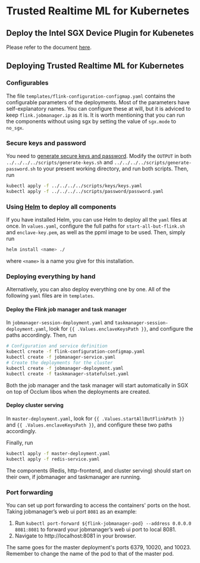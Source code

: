 # Trusted Realtime ML for Kubernetes

## Deploy the Intel SGX Device Plugin for Kubenetes

Please refer to the document [here][devicePluginK8sQuickStart].

## Deploying Trusted Realtime ML for Kubernetes

### Configurables

The file `templates/flink-configuration-configmap.yaml` contains the configurable parameters of the deployments. Most of the parameters have self-explanatory names. 
You can configure these at will, but it is adviced to keep `flink.jobmanager.ip` as it is.
It is worth mentioning that you can run the components without using sgx by setting the value of `sgx.mode` to `no_sgx`. 

### Secure keys and password 

You need to [generate secure keys and password][keysNpassword]. Modify the `OUTPUT` in both `../../../../scripts/generate-keys.sh` and `../../../../scripts/generate-password.sh` to your present working directory, and run both scripts. Then, run
``` bash
kubectl apply -f ../../../../scripts/keys/keys.yaml
kubectl apply -f ../../../../scripts/password/password.yaml
```

### Using [Helm][helmsite] to deploy all components

If you have installed Helm, you can use Helm to deploy all the `yaml` files at once. In `values.yaml`, configure the full paths for `start-all-but-flink.sh` and `enclave-key.pem`, as well as the ppml image to be used. 
Then, simply run 
``` bash
helm install <name> ./
```
where `<name>` is a name you give for this installation. 

### Deploying everything by hand

Alternatively, you can also deploy everything one by one. All of the following `yaml` files are in `templates`.

#### Deploy the Flink job manager and task manager
In `jobmanager-session-deployment.yaml` and `taskmanager-session-deployment.yaml`, look for `{{ .Values.enclaveKeysPath }}`, and configure the paths accordingly. 
Then, run
```bash
# Configuration and service definition
kubectl create -f flink-configuration-configmap.yaml
kubectl create -f jobmanager-service.yaml
# Create the deployments for the cluster
kubectl create -f jobmanager-deployment.yaml
kubectl create -f taskmanager-statefulset.yaml
```

Both the job manager and the task manager will start automatically in SGX on top of Occlum libos when the deployments are created.


#### Deploy cluster serving
In `master-deployment.yaml`, look for `{{ .Values.startAllButFlinkPath }}` and `{{ .Values.enclaveKeysPath }}`, and configure these two paths accordingly. 

Finally, run 
```bash
kubectl apply -f master-deployment.yaml
kubectl apply -f redis-service.yaml
```
The components (Redis, http-frontend, and cluster serving) should start on their own, if jobmanager and taskmanager are running.

### Port forwarding

You can set up port forwarding to access the containers' ports on the host.
Taking jobmanager’s web ui port `8081` as an example:
1. Run `kubectl port-forward ${flink-jobmanager-pod} --address 0.0.0.0 8081:8081` to forward your jobmanager’s web ui port to local 8081.
2. Navigate to http://localhost:8081 in your browser.

The same goes for the master deployment's ports 6379, 10020, and 10023. Remember to change the name of the pod to that of the master pod.

[intelSGX]: https://intel.github.io/intel-device-plugins-for-kubernetes/cmd/sgx_plugin/README.html
[pluginCode]: https://github.com/intel/intel-device-plugins-for-kubernetes
[keysNpassword]: https://github.com/intel-analytics/analytics-zoo/tree/master/ppml/trusted-realtime-ml/scala/docker-occlum#prepare-the-keys
[helmsite]: https://helm.sh/
[devicePluginK8sQuickStart]: https://bigdl.readthedocs.io/en/latest/doc/PPML/QuickStart/deploy_intel_sgx_device_plugin_for_kubernetes.html
